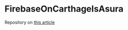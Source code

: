 # FirebaseOnCarthageIsAsura

Repository on [this article](https://qiita.com/crea/items/9fb7bcd62ab0ab405622)
